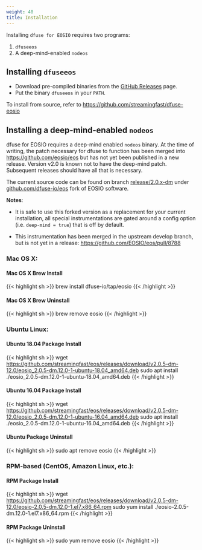 ```yaml
---
weight: 40
title: Installation
---
```


Installing `dfuse for EOSIO` requires two programs:

1. `dfuseeos`
2. A deep-mind-enabled `nodeos`


## Installing `dfuseeos`

* Download pre-compiled binaries from the [GitHub Releases](https://github.com/streamingfast/dfuse-eosio/releases) page.
* Put the binary `dfuseeos` in your `PATH`.

To install from source, refer to https://github.com/streamingfast/dfuse-eosio


## Installing a deep-mind-enabled `nodeos`

dfuse for EOSIO requires a deep-mind enabled `nodeos` binary. At the time of writing, the patch necessary for dfuse to function has been merged into https://github.com/eosio/eos but has not yet been published in a new release. Version v2.0 is known not to have the deep-mind patch. Subsequent releases should have all that is necessary.

The current source code can be found on branch [release/2.0.x-dm](https://github.com/streamingfast/eos/tree/release/2.0.x-dm)
under [github.com/dfuse-io/eos](https://github.com/streamingfast/eos) fork of EOSIO software.

**Notes**:

* It is safe to use this forked version as a replacement for your current installation, all
  special instrumentations are gated around a config option (i.e. `deep-mind = true`) that is off by
  default.

* This instrumentation has been merged in the upstream develop branch,
  but is not yet in a release: https://github.com/EOSIO/eos/pull/8788

### Mac OS X:

#### Mac OS X Brew Install

{{< highlight sh >}}
brew install dfuse-io/tap/eosio
{{< /highlight >}}

#### Mac OS X Brew Uninstall

{{< highlight sh >}}
brew remove eosio
{{< /highlight >}}

### Ubuntu Linux:

#### Ubuntu 18.04 Package Install

{{< highlight sh >}}
wget https://github.com/streamingfast/eos/releases/download/v2.0.5-dm-12.0/eosio_2.0.5-dm.12.0-1-ubuntu-18.04_amd64.deb
sudo apt install ./eosio_2.0.5-dm.12.0-1-ubuntu-18.04_amd64.deb
{{< /highlight >}}

#### Ubuntu 16.04 Package Install

{{< highlight sh >}}
wget https://github.com/streamingfast/eos/releases/download/v2.0.5-dm-12.0/eosio_2.0.5-dm.12.0-1-ubuntu-16.04_amd64.deb
sudo apt install ./eosio_2.0.5-dm.12.0-1-ubuntu-16.04_amd64.deb
{{< /highlight >}}

#### Ubuntu Package Uninstall

{{< highlight sh >}}
sudo apt remove eosio
{{< /highlight >}}

### RPM-based (CentOS, Amazon Linux, etc.):

#### RPM Package Install

{{< highlight sh >}}
wget https://github.com/streamingfast/eos/releases/download/v2.0.5-dm-12.0/eosio-2.0.5-dm.12.0-1.el7.x86_64.rpm
sudo yum install ./eosio-2.0.5-dm.12.0-1.el7.x86_64.rpm
{{< /highlight >}}

#### RPM Package Uninstall

{{< highlight sh >}}
sudo yum remove eosio
{{< /highlight >}}
